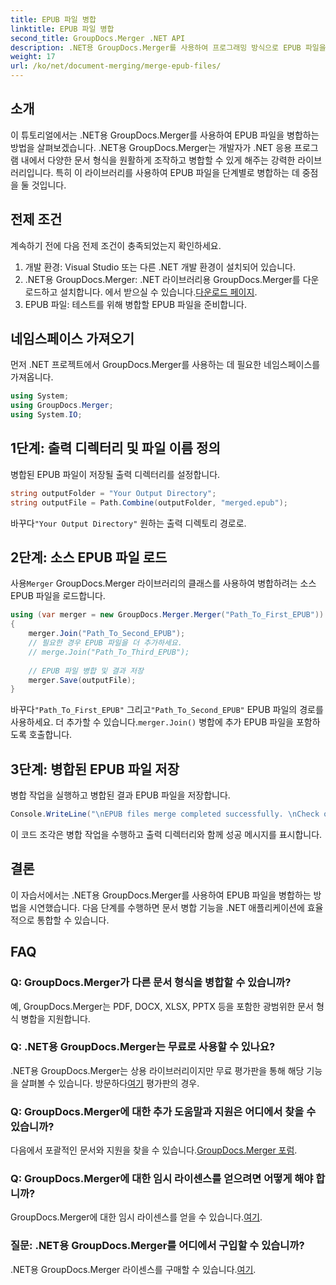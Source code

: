 ```yaml
---
title: EPUB 파일 병합
linktitle: EPUB 파일 병합
second_title: GroupDocs.Merger .NET API
description: .NET용 GroupDocs.Merger를 사용하여 프로그래밍 방식으로 EPUB 파일을 병합하는 방법을 알아보세요. 단계별 튜토리얼을 따라해보세요.
weight: 17
url: /ko/net/document-merging/merge-epub-files/
---
```

## 소개
이 튜토리얼에서는 .NET용 GroupDocs.Merger를 사용하여 EPUB 파일을 병합하는 방법을 살펴보겠습니다. .NET용 GroupDocs.Merger는 개발자가 .NET 응용 프로그램 내에서 다양한 문서 형식을 원활하게 조작하고 병합할 수 있게 해주는 강력한 라이브러리입니다. 특히 이 라이브러리를 사용하여 EPUB 파일을 단계별로 병합하는 데 중점을 둘 것입니다.
## 전제 조건
계속하기 전에 다음 전제 조건이 충족되었는지 확인하세요.
1. 개발 환경: Visual Studio 또는 다른 .NET 개발 환경이 설치되어 있습니다.
2.  .NET용 GroupDocs.Merger: .NET 라이브러리용 GroupDocs.Merger를 다운로드하고 설치합니다. 에서 받으실 수 있습니다.[다운로드 페이지](https://releases.groupdocs.com/merger/net/).
3. EPUB 파일: 테스트를 위해 병합할 EPUB 파일을 준비합니다.

## 네임스페이스 가져오기
먼저 .NET 프로젝트에서 GroupDocs.Merger를 사용하는 데 필요한 네임스페이스를 가져옵니다.
```csharp
using System; 
using GroupDocs.Merger;
using System.IO;
```
## 1단계: 출력 디렉터리 및 파일 이름 정의
병합된 EPUB 파일이 저장될 출력 디렉터리를 설정합니다.
```csharp
string outputFolder = "Your Output Directory";
string outputFile = Path.Combine(outputFolder, "merged.epub");
```
 바꾸다`"Your Output Directory"` 원하는 출력 디렉토리 경로로.
## 2단계: 소스 EPUB 파일 로드
 사용`Merger` GroupDocs.Merger 라이브러리의 클래스를 사용하여 병합하려는 소스 EPUB 파일을 로드합니다.
```csharp
using (var merger = new GroupDocs.Merger.Merger("Path_To_First_EPUB"))
{
    merger.Join("Path_To_Second_EPUB");
    // 필요한 경우 EPUB 파일을 더 추가하세요.
    // merge.Join("Path_To_Third_EPUB");
    
    // EPUB 파일 병합 및 결과 저장
    merger.Save(outputFile);
}
```
 바꾸다`"Path_To_First_EPUB"` 그리고`"Path_To_Second_EPUB"` EPUB 파일의 경로를 사용하세요. 더 추가할 수 있습니다.`merger.Join()` 병합에 추가 EPUB 파일을 포함하도록 호출합니다.
## 3단계: 병합된 EPUB 파일 저장
병합 작업을 실행하고 병합된 결과 EPUB 파일을 저장합니다.
```csharp
Console.WriteLine("\nEPUB files merge completed successfully. \nCheck output in {0}", outputFolder);
```
이 코드 조각은 병합 작업을 수행하고 출력 디렉터리와 함께 성공 메시지를 표시합니다.

## 결론
이 자습서에서는 .NET용 GroupDocs.Merger를 사용하여 EPUB 파일을 병합하는 방법을 시연했습니다. 다음 단계를 수행하면 문서 병합 기능을 .NET 애플리케이션에 효율적으로 통합할 수 있습니다.

## FAQ
### Q: GroupDocs.Merger가 다른 문서 형식을 병합할 수 있습니까?
예, GroupDocs.Merger는 PDF, DOCX, XLSX, PPTX 등을 포함한 광범위한 문서 형식 병합을 지원합니다.
### Q: .NET용 GroupDocs.Merger는 무료로 사용할 수 있나요?
 .NET용 GroupDocs.Merger는 상용 라이브러리이지만 무료 평가판을 통해 해당 기능을 살펴볼 수 있습니다. 방문하다[여기](https://releases.groupdocs.com/) 평가판의 경우.
### Q: GroupDocs.Merger에 대한 추가 도움말과 지원은 어디에서 찾을 수 있습니까?
 다음에서 포괄적인 문서와 지원을 찾을 수 있습니다.[GroupDocs.Merger 포럼](https://forum.groupdocs.com/c/merger/32).
### Q: GroupDocs.Merger에 대한 임시 라이센스를 얻으려면 어떻게 해야 합니까?
 GroupDocs.Merger에 대한 임시 라이센스를 얻을 수 있습니다.[여기](https://purchase.groupdocs.com/temporary-license/).
### 질문: .NET용 GroupDocs.Merger를 어디에서 구입할 수 있습니까?
 .NET용 GroupDocs.Merger 라이센스를 구매할 수 있습니다.[여기](https://purchase.groupdocs.com/buy).